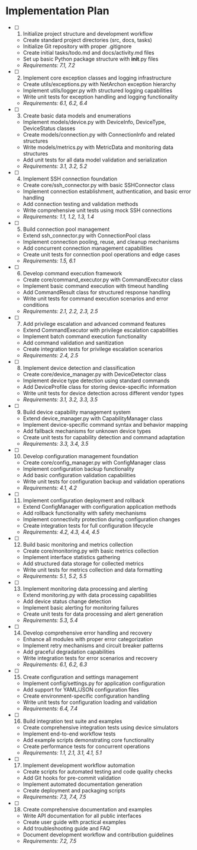 # Implementation Plan

- [ ] 1. Initialize project structure and development workflow
  - Create standard project directories (src, docs, tasks)
  - Initialize Git repository with proper .gitignore
  - Create initial tasks/todo.md and docs/activity.md files
  - Set up basic Python package structure with __init__.py files
  - _Requirements: 7.1, 7.2_

- [ ] 2. Implement core exception classes and logging infrastructure
  - Create utils/exceptions.py with NetArchon exception hierarchy
  - Implement utils/logger.py with structured logging capabilities
  - Write unit tests for exception handling and logging functionality
  - _Requirements: 6.1, 6.2, 6.4_

- [ ] 3. Create basic data models and enumerations
  - Implement models/device.py with DeviceInfo, DeviceType, DeviceStatus classes
  - Create models/connection.py with ConnectionInfo and related structures
  - Write models/metrics.py with MetricData and monitoring data structures
  - Add unit tests for all data model validation and serialization
  - _Requirements: 3.1, 3.2, 5.2_

- [ ] 4. Implement SSH connection foundation
  - Create core/ssh_connector.py with basic SSHConnector class
  - Implement connection establishment, authentication, and basic error handling
  - Add connection testing and validation methods
  - Write comprehensive unit tests using mock SSH connections
  - _Requirements: 1.1, 1.2, 1.3, 1.4_

- [ ] 5. Build connection pool management
  - Extend ssh_connector.py with ConnectionPool class
  - Implement connection pooling, reuse, and cleanup mechanisms
  - Add concurrent connection management capabilities
  - Create unit tests for connection pool operations and edge cases
  - _Requirements: 1.5, 6.1_

- [ ] 6. Develop command execution framework
  - Create core/command_executor.py with CommandExecutor class
  - Implement basic command execution with timeout handling
  - Add CommandResult class for structured response handling
  - Write unit tests for command execution scenarios and error conditions
  - _Requirements: 2.1, 2.2, 2.3, 2.5_

- [ ] 7. Add privilege escalation and advanced command features
  - Extend CommandExecutor with privilege escalation capabilities
  - Implement batch command execution functionality
  - Add command validation and sanitization
  - Create integration tests for privilege escalation scenarios
  - _Requirements: 2.4, 2.5_

- [ ] 8. Implement device detection and classification
  - Create core/device_manager.py with DeviceDetector class
  - Implement device type detection using standard commands
  - Add DeviceProfile class for storing device-specific information
  - Write unit tests for device detection across different vendor types
  - _Requirements: 3.1, 3.2, 3.3, 3.5_

- [ ] 9. Build device capability management system
  - Extend device_manager.py with CapabilityManager class
  - Implement device-specific command syntax and behavior mapping
  - Add fallback mechanisms for unknown device types
  - Create unit tests for capability detection and command adaptation
  - _Requirements: 3.3, 3.4, 3.5_

- [ ] 10. Develop configuration management foundation
  - Create core/config_manager.py with ConfigManager class
  - Implement configuration backup functionality
  - Add basic configuration validation capabilities
  - Write unit tests for configuration backup and validation operations
  - _Requirements: 4.1, 4.2_

- [ ] 11. Implement configuration deployment and rollback
  - Extend ConfigManager with configuration application methods
  - Add rollback functionality with safety mechanisms
  - Implement connectivity protection during configuration changes
  - Create integration tests for full configuration lifecycle
  - _Requirements: 4.2, 4.3, 4.4, 4.5_

- [ ] 12. Build basic monitoring and metrics collection
  - Create core/monitoring.py with basic metrics collection
  - Implement interface statistics gathering
  - Add structured data storage for collected metrics
  - Write unit tests for metrics collection and data formatting
  - _Requirements: 5.1, 5.2, 5.5_

- [ ] 13. Implement monitoring data processing and alerting
  - Extend monitoring.py with data processing capabilities
  - Add device status change detection
  - Implement basic alerting for monitoring failures
  - Create unit tests for data processing and alert generation
  - _Requirements: 5.3, 5.4_

- [ ] 14. Develop comprehensive error handling and recovery
  - Enhance all modules with proper error categorization
  - Implement retry mechanisms and circuit breaker patterns
  - Add graceful degradation capabilities
  - Write integration tests for error scenarios and recovery
  - _Requirements: 6.1, 6.2, 6.3_

- [ ] 15. Create configuration and settings management
  - Implement config/settings.py for application configuration
  - Add support for YAML/JSON configuration files
  - Create environment-specific configuration handling
  - Write unit tests for configuration loading and validation
  - _Requirements: 6.4, 7.4_

- [ ] 16. Build integration test suite and examples
  - Create comprehensive integration tests using device simulators
  - Implement end-to-end workflow tests
  - Add example scripts demonstrating core functionality
  - Create performance tests for concurrent operations
  - _Requirements: 1.1, 2.1, 3.1, 4.1, 5.1_

- [ ] 17. Implement development workflow automation
  - Create scripts for automated testing and code quality checks
  - Add Git hooks for pre-commit validation
  - Implement automated documentation generation
  - Create deployment and packaging scripts
  - _Requirements: 7.3, 7.4, 7.5_

- [ ] 18. Create comprehensive documentation and examples
  - Write API documentation for all public interfaces
  - Create user guide with practical examples
  - Add troubleshooting guide and FAQ
  - Document development workflow and contribution guidelines
  - _Requirements: 7.2, 7.5_